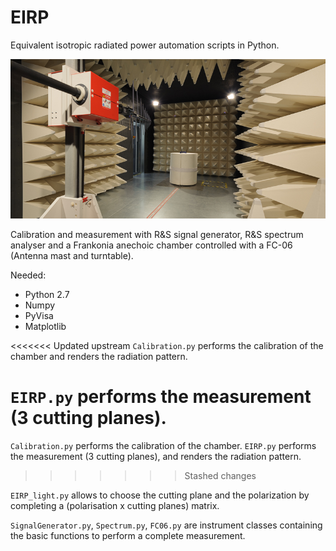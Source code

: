 # EIRP
Equivalent isotropic radiated power automation scripts in Python.

![](./img/CA.jpg )

Calibration and measurement with R&S signal generator, R&S spectrum analyser and a Frankonia anechoic chamber controlled with a FC-06 (Antenna mast and turntable).


Needed:
- Python 2.7
- Numpy
- PyVisa
- Matplotlib



<<<<<<< Updated upstream
`Calibration.py` performs the calibration of the chamber and renders the radiation pattern.

`EIRP.py` performs the measurement (3 cutting planes).
=======
`Calibration.py` performs the calibration of the chamber.
`EIRP.py` performs the measurement (3 cutting planes), and renders the radiation pattern.
>>>>>>> Stashed changes

`EIRP_light.py` allows to choose the cutting plane and the polarization by completing a (polarisation x cutting planes) matrix.

`SignalGenerator.py`, `Spectrum.py`, `FC06.py` are instrument classes containing the basic functions to perform a complete measurement.
